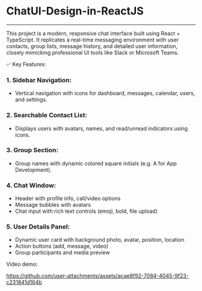 # ChatUI-Design-in-ReactJS
---------------------------------------------------------------------------------------------------------------------
This project is a modern, responsive chat interface built using React + TypeScript. It replicates a real-time messaging environment with user contacts, group lists, message history, and detailed user information, closely mimicking professional UI tools like Slack or Microsoft Teams.

✅ Key Features:
### 1. Sidebar Navigation: 
- Vertical navigation with icons for dashboard, messages, calendar, users, and settings.

### 2. Searchable Contact List: 
- Displays users with avatars, names, and read/unread indicators using icons.

### 3. Group Section: 
- Group names with dynamic colored square initials (e.g. A for App Development).

### 4. Chat Window:
- Header with profile info, call/video options
- Message bubbles with avatars
- Chat input with rich text controls (emoji, bold, file upload)

### 5. User Details Panel:
- Dynamic user card with background photo, avatar, position, location
- Action buttons (add, message, video)
- Group participants and media preview


Video demo:

https://github.com/user-attachments/assets/acae8f92-7084-4045-9f23-c231841d164b

